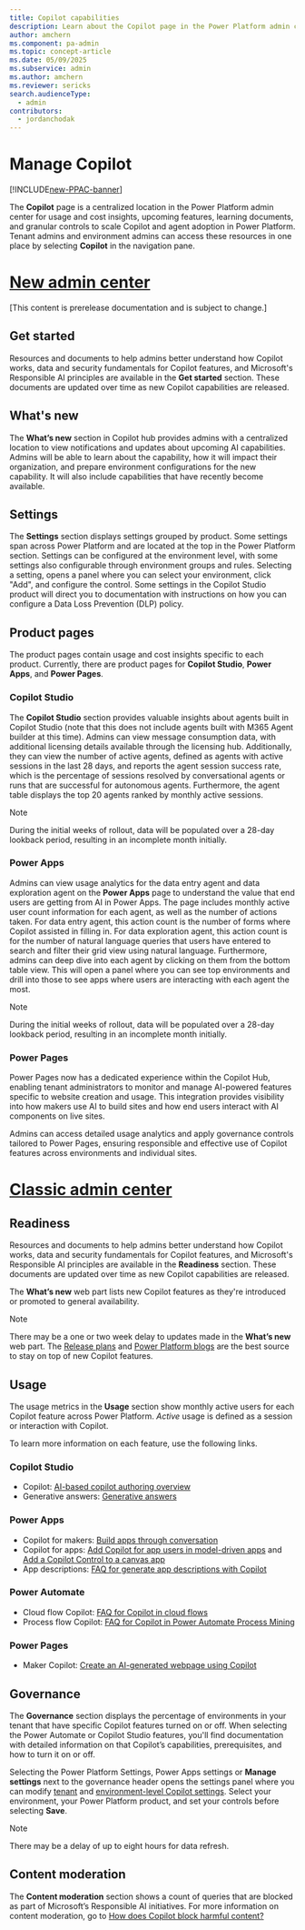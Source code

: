 ```yaml
---
title: Copilot capabilities
description: Learn about the Copilot page in the Power Platform admin center for documents, insights, and controls related to Power Platform Copilots.
author: amchern
ms.component: pa-admin
ms.topic: concept-article
ms.date: 05/09/2025
ms.subservice: admin
ms.author: amchern
ms.reviewer: sericks
search.audienceType:
  - admin
contributors:
  - jordanchodak
---
```


# Manage Copilot

[!INCLUDE[new-PPAC-banner](~/includes/new-PPAC-banner.md)]

The **Copilot** page is a centralized location in the Power Platform admin center for usage and cost insights, upcoming features, learning documents, and granular controls to scale Copilot and agent adoption in Power Platform. Tenant admins and environment admins can access these resources in one place by selecting **Copilot** in the navigation pane.

# [New admin center](#tab/new)

[This content is prerelease documentation and is subject to change.]

## Get started 

Resources and documents to help admins better understand how Copilot works, data and security fundamentals for Copilot features, and Microsoft's Responsible AI principles are available in the **Get started** section. These documents are updated over time as new Copilot capabilities are released. 

## What's new

The **What’s new** section in Copilot hub provides admins with a centralized location to view notifications and updates about upcoming AI capabilities. Admins will be able to learn about the capability, how it will impact their organization, and prepare environment configurations for the new capability. It will also include capabilities that have recently become available. 

## Settings

The **Settings** section displays settings grouped by product. Some settings span across Power Platform and are located at the top in the Power Platform section. Settings can be configured at the environment level, with some settings also configurable through environment groups and rules. Selecting a setting, opens a panel where you can select your environment, click "Add", and configure the control. Some settings in the Copilot Studio product will direct you to documentation with instructions on how you can configure a Data Loss Prevention (DLP) policy.

## Product pages 
The product pages contain usage and cost insights specific to each product. Currently, there are product pages for **Copilot Studio**, **Power Apps**, and **Power Pages**.

### Copilot Studio

The **Copilot Studio** section provides valuable insights about agents built in Copilot Studio (note that this does not include agents built with M365 Agent builder at this time). Admins can view message consumption data, with additional licensing details available through the licensing hub. Additionally, they can view the number of active agents, defined as agents with active sessions in the last 28 days, and reports the agent session success rate, which is the percentage of sessions resolved by conversational agents or runs that are successful for autonomous agents. Furthermore, the agent table displays the top 20 agents ranked by monthly active sessions.  

> [!Note]
> During the initial weeks of rollout, data will be populated over a 28-day lookback period, resulting in an incomplete month initially.

### Power Apps

Admins can view usage analytics for the data entry agent and data exploration agent on the **Power Apps** page to understand the value that end users are getting from AI in Power Apps.  The page includes monthly active user count information for each agent, as well as the number of actions taken.  For data entry agent, this action count is the number of forms where Copilot assisted in filling in. For data exploration agent, this action count is for the number of natural language queries that users have entered to search and filter their grid view using natural language.  Furthermore, admins can deep dive into each agent by clicking on them from the bottom table view.  This will open a panel where you can see top environments and drill into those to see apps where users are interacting with each agent the most. 

> [!Note]
> During the initial weeks of rollout, data will be populated over a 28-day lookback period, resulting in an incomplete month initially.

### Power Pages

Power Pages now has a dedicated experience within the Copilot Hub, enabling tenant administrators to monitor and manage AI-powered features specific to website creation and usage. This integration provides visibility into how makers use AI to build sites and how end users interact with AI components on live sites. 

Admins can access detailed usage analytics and apply governance controls tailored to Power Pages, ensuring responsible and effective use of Copilot features across environments and individual sites. 

# [Classic admin center](#tab/classic)

## Readiness 

Resources and documents to help admins better understand how Copilot works, data and security fundamentals for Copilot features, and Microsoft's Responsible AI principles are available in the **Readiness** section. These documents are updated over time as new Copilot capabilities are released. 

The **What’s new** web part lists new Copilot features as they're introduced or promoted to general availability. 

> [!Note]
> There may be a one or two week delay to updates made in the **What’s new** web part. The [Release plans](/dynamics365/release-plans/) and [Power Platform blogs](https://www.microsoft.com/power-platform/blog) are the best source to stay on top of new Copilot features. 

## Usage 

The usage metrics in the **Usage** section show monthly active users for each Copilot feature across Power Platform. _Active_ usage is defined as a session or interaction with Copilot. 

To learn more information on each feature, use the following links.

### Copilot Studio 

- Copilot: [AI-based copilot authoring overview](/microsoft-copilot-studio/nlu-gpt-overview)
- Generative answers: [Generative answers](/microsoft-copilot-studio/nlu-boost-conversations)
  
### Power Apps 

- Copilot for makers: [Build apps through conversation](/power-apps/maker/canvas-apps/ai-conversations-create-app)
- Copilot for apps: [Add Copilot for app users in model-driven apps](/power-apps/maker/model-driven-apps/add-ai-copilot) and [Add a Copilot Control to a canvas app](/power-apps/maker/canvas-apps/add-ai-copilot)
- App descriptions: [FAQ for generate app descriptions with Copilot](/power-apps/maker/common/ai-app-descriptions-faq)

### Power Automate  

- Cloud flow Copilot: [FAQ for Copilot in cloud flows](/power-automate/faqs-copilot)
- Process flow Copilot: [FAQ for Copilot in Power Automate Process Mining](/power-automate/faqs-copilot-in-process-mining)

### Power Pages 

- Maker Copilot: [Create an AI-generated webpage using Copilot](/power-pages/getting-started/create-page-copilot)

## Governance 

The **Governance** section displays the percentage of environments in your tenant that have specific Copilot features turned on or off. When selecting the Power Automate or Copilot Studio features, you'll find documentation with detailed information on that Copilot’s capabilities, prerequisites, and how to turn it on or off.  

Selecting the Power Platform Settings, Power Apps settings or **Manage settings** next to the governance header opens the settings panel where you can modify [tenant](../tenant-settings.md) and [environment-level Copilot settings](../settings-features.md#copilot-preview). Select your environment, your Power Platform product, and set your controls before selecting **Save**. 

> [!Note]
> There may be a delay of up to eight hours for data refresh.

## Content moderation 

The **Content moderation** section shows a count of queries that are blocked as part of Microsoft’s Responsible AI initiatives. For more information on content moderation, go to [How does Copilot block harmful content?](../../faqs-copilot-data-security-privacy.md#how-does-copilot-block-harmful-content)
